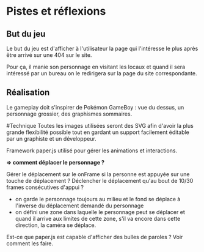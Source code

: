 # Pistes et réflexions
## But du jeu
Le but du jeu est d'afficher à l'utilisateur la page qui l'intéresse le plus après être arrivé sur une 404 sur le site.

Pour ça, il manie son personnage en visitant les locaux et quand il sera intéressé par un bureau on le redirigera sur la page du site correspondante.

## Réalisation
Le gameplay doit s'inspirer de Pokémon GameBoy : vue du dessus, un personnage grossier, des graphismes sommaires.

#Technique
Toutes les images utilisées seront des SVG afin d'avoir la plus grande flexibilité possible tout en gardant un support facilement éditable par un graphiste et un développeur.

Framework paper.js utilisé pour gérer les animations et interactions.

**=> comment déplacer le personnage ?**

Gérer le déplacement sur le onFrame si la personne est appuyée sur une touche de déplacement ? Déclencher le déplacement qu'au bout de 10/30 frames consécutives d'appui ?

* on garde le personnage toujours au milieu et le fond se déplace à l'inverse du déplacement demandé du personnage
* on défini une zone dans laquelle le personnage peut se déplacer et quand il arrive aux limites de cette zone, s'il va encore dans cette direction, la caméra se déplace.

Est-ce que paper.js est capable d'afficher des bulles de paroles ? Voir comment les faire.
